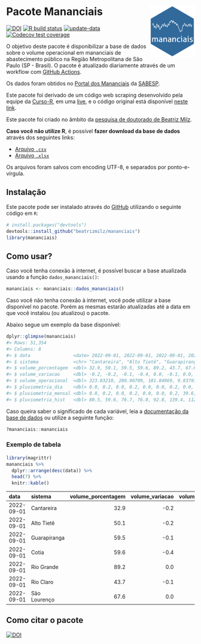 
<!-- README.md is generated from README.Rmd. Please edit that file -->

# Pacote Mananciais <img src="man/figures/hexlogo.png" align="right" width = "120px"/>

<!-- badges: start -->

[![DOI](https://zenodo.org/badge/DOI/10.5281/zenodo.4733056.svg)](https://doi.org/10.5281/zenodo.4733056)
[![R build
status](https://github.com/beatrizmilz/mananciais/workflows/R-CMD-check/badge.svg)](https://github.com/beatrizmilz/mananciais/actions)
[![update-data](https://github.com/beatrizmilz/mananciais/actions/workflows/2-update_data.yaml/badge.svg)](https://github.com/beatrizmilz/mananciais/actions/workflows/2-update_data.yaml)
[![Codecov test
coverage](https://codecov.io/gh/beatrizmilz/mananciais/branch/master/graph/badge.svg)](https://codecov.io/gh/beatrizmilz/mananciais?branch=master)
<!-- badges: end -->

O objetivo deste pacote é disponibilizar a base de dados sobre o volume
operacional em mananciais de abastecimento público na Região
Metropolitana de São Paulo (SP - Brasil). O pacote é atualizado
diariamente através de um workflow com [GitHub
Actions](https://github.com/beatrizmilz/mananciais/actions).

Os dados foram obtidos no [Portal dos
Mananciais](http://mananciais.sabesp.com.br/Situacao) da
[SABESP](http://site.sabesp.com.br/site/Default.aspx).

Este pacote foi derivado de um código web scraping desenvolvido pela
equipe da [Curso-R](https://www.curso-r.com/), em uma
[live](https://youtu.be/jvZIxrMmOcQ), e o código original está
disponível [neste
link](https://github.com/curso-r/lives/blob/master/drafts/20200730_scraper_sabesp.R).

Este pacote foi criado no âmbito da [pesquisa de doutorado de Beatriz
Milz](https://beatrizmilz.github.io/tese/).

**Caso você não utilize R**, é possível **fazer download da base de
dados** através dos seguintes links:

-   [Arquivo
    `.csv`](https://github.com/beatrizmilz/mananciais/raw/master/inst/extdata/mananciais.csv)
-   [Arquivo
    `.xlsx`](https://github.com/beatrizmilz/mananciais/blob/master/inst/extdata/mananciais.xlsx?raw=true)

Os arquivos foram salvos com encoding UTF-8, e separados por
ponto-e-vírgula.

## Instalação

Este pacote pode ser instalado através do [GitHub](https://github.com/)
utilizando o seguinte código em `R`:

``` r
# install.packages("devtools")
devtools::install_github("beatrizmilz/mananciais")
library(mananciais)
```

## Como usar?

Caso você tenha conexão à internet, é possível buscar a base atualizada
usando a função `dados_mananciais()`:

``` r
mananciais <- mananciais::dados_mananciais() 
```

Caso você não tenha conexão à internet, você pode utilizar a base
disponível no pacote. Porém as mesmas estarão atualizadas até a data em
que você instalou (ou atualizou) o pacote.

Abaixo segue um exemplo da base disponível:

``` r
dplyr::glimpse(mananciais)
#> Rows: 51,354
#> Columns: 8
#> $ data                <date> 2022-09-01, 2022-09-01, 2022-09-01, 2022-09-01, 2…
#> $ sistema             <chr> "Cantareira", "Alto Tietê", "Guarapiranga", "Cotia…
#> $ volume_porcentagem  <dbl> 32.9, 50.1, 59.5, 59.6, 89.2, 43.7, 67.6, 33.1, 50…
#> $ volume_variacao     <dbl> -0.2, -0.2, -0.1, -0.4, 0.0, -0.1, 0.0, -0.1, 0.0,…
#> $ volume_operacional  <dbl> 323.03210, 280.90709, 101.84969, 9.83793, 100.0178…
#> $ pluviometria_dia    <dbl> 0.0, 0.2, 0.0, 0.2, 0.0, 0.0, 0.2, 0.0, 0.1, 0.0, …
#> $ pluviometria_mensal <dbl> 0.0, 0.2, 0.0, 0.2, 0.0, 0.0, 0.2, 39.6, 36.3, 24.…
#> $ pluviometria_hist   <dbl> 80.5, 59.6, 76.7, 76.0, 92.8, 139.4, 112.5, 33.9, …
```

Caso queira saber o significado de cada variável, leia a [documentação
da base de
dados](https://beatrizmilz.github.io/mananciais/reference/mananciais.html)
ou utilize a seguinte função:

``` r
?mananciais::mananciais
```

### Exemplo de tabela

``` r
library(magrittr)
mananciais %>% 
  dplyr::arrange(desc(data)) %>% 
  head(7) %>%
  knitr::kable()
```

| data       | sistema      | volume_porcentagem | volume_variacao | volume_operacional | pluviometria_dia | pluviometria_mensal | pluviometria_hist |
|:-----------|:-------------|-------------------:|----------------:|-------------------:|-----------------:|--------------------:|------------------:|
| 2022-09-01 | Cantareira   |               32.9 |            -0.2 |          323.03210 |              0.0 |                 0.0 |              80.5 |
| 2022-09-01 | Alto Tietê   |               50.1 |            -0.2 |          280.90709 |              0.2 |                 0.2 |              59.6 |
| 2022-09-01 | Guarapiranga |               59.5 |            -0.1 |          101.84969 |              0.0 |                 0.0 |              76.7 |
| 2022-09-01 | Cotia        |               59.6 |            -0.4 |            9.83793 |              0.2 |                 0.2 |              76.0 |
| 2022-09-01 | Rio Grande   |               89.2 |             0.0 |          100.01783 |              0.0 |                 0.0 |              92.8 |
| 2022-09-01 | Rio Claro    |               43.7 |            -0.1 |            5.97211 |              0.0 |                 0.0 |             139.4 |
| 2022-09-01 | São Lourenço |               67.6 |             0.0 |           60.00797 |              0.2 |                 0.2 |             112.5 |

## Como citar o pacote

[![DOI](https://zenodo.org/badge/DOI/10.5281/zenodo.4733056.svg)](https://doi.org/10.5281/zenodo.4733056)
